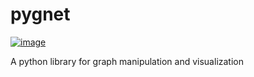 # pygnet
[![image](https://img.shields.io/pypi/pyversions/present.svg)](https://pypi.org/project/pygnet/)

A python library for graph manipulation and visualization
